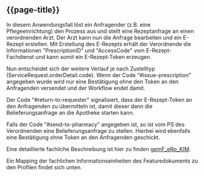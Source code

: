 ## {{page-title}}

In diesem Anwendungsfall löst ein Anfragender (z.B. eine Pflegeeinrichtung) den Prozess aus und stellt eine Rezeptanfrage an einen verordnenden Arzt. Der Arzt kann nun die Anfrage bearbeiten und ein E-Rezept erstellen. Mit Erstellung des E-Rezepts erhält der Verordnende die Informationen "PrescriptionID" und "AccessCode" vom E-Rezept-Fachdienst und kann somit ein E-Rezept-Token erzeugen.

Nun entscheidet sich der weitere Verlauf je nach Zustelltyp (ServiceRequest.orderDetail.code). Wenn der Code "#issue-prescription" angegeben wurde wird nur eine Bestätigung ohne den Token an den Anfragenden versendet und der Workflow endet damit.

Der Code "#return-to-requester" signalisiert, dass der E-Rezept-Token an den Anfragenden zu übermitteln ist, damit dieser dann die Belieferungsanfrage an die Apotheke starten kann.

Falls der Code "#send-to-pharmacy" angegeben ist, so ist vom PS des Verordnenden eine Belieferungsanfrage zu stellen. Hierbei wird ebenfalls eine Bestätigung ohne Token an den Anfragenden geschickt.

Eine detaillierte fachliche Beschreibung ist hier zu finden [gemF_eRp_KIM](//TODO).

Ein Mapping der fachlichen Informationseinheiten des Featuredokuments zu den Profilen findet sich unten.
